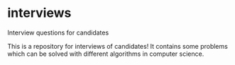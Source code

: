 # interviews
Interview questions for candidates

This is a repository for interviews of candidates! It contains some problems which can be solved with different algorithms 
in computer science.


